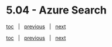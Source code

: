 # 5.04 - Azure Search

[toc](June_2021.md) &nbsp; |  &nbsp; [previous](5_03_synapse_link.md) &nbsp; | &nbsp; [next](5_05_azure_databricks.md) &nbsp;



[toc](June_2021.md) &nbsp; |  &nbsp; [previous](5_03_synapse_link.md) &nbsp; | &nbsp; [next](5_05_azure_databricks.md) &nbsp;
